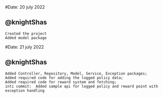 #Date: 20 july 2022 
## @knightShas
	Created the project
	Added model package

#Date: 21 july 2022 
## @knightShas
	Added Controller, Repository, Model, Service, Exception packages;
	Added required code for adding the logged policy data;
	Added required code for reward system and fetching;
	inti commit:  Added sample api for logged policy and reward point with exception handling
	